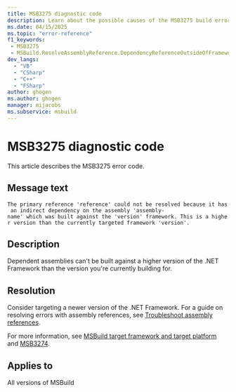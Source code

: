 ```yaml
---
title: MSB3275 diagnostic code
description: Learn about the possible causes of the MSB3275 build error and get troubleshooting tips.
ms.date: 04/15/2025
ms.topic: "error-reference"
f1_keywords:
 - MSB3275
 - MSBuild.ResolveAssemblyReference.DependencyReferenceOutsideOfFrameworkUsingAttribute
dev_langs:
  - "VB"
  - "CSharp"
  - "C++"
  - "FSharp"
author: ghogen
ms.author: ghogen
manager: mijacobs
ms.subservice: msbuild
---
```

# MSB3275 diagnostic code

<!-- :::ErrorDefinitionDescription::: -->
<!-- :::editable-content name="introDescription"::: -->
This article describes the MSB3275 error code.
<!-- :::editable-content-end::: -->

## Message text

`The primary reference 'reference' could not be resolved because it has an indirect dependency on the assembly 'assembly-name' which was built against the 'version' framework. This is a higher version than the currently targeted framework 'version'.`

<!-- :::editable-content name="postOutputDescription"::: -->
## Description

Dependent assemblies can't be built against a higher version of the .NET Framework than the version you're currently building for. 

## Resolution

Consider targeting a newer version of the .NET Framework. For a guide on resolving errors with assembly references, see [Troubleshoot assembly references](../troubleshoot-assembly-references.md).

For more information, see [MSBuild target framework and target platform](../msbuild-target-framework-and-target-platform.md) and [MSB3274](msb3274.md).
<!-- :::editable-content-end::: -->
<!-- :::ErrorDefinitionDescription-end::: -->

## Applies to

All versions of MSBuild